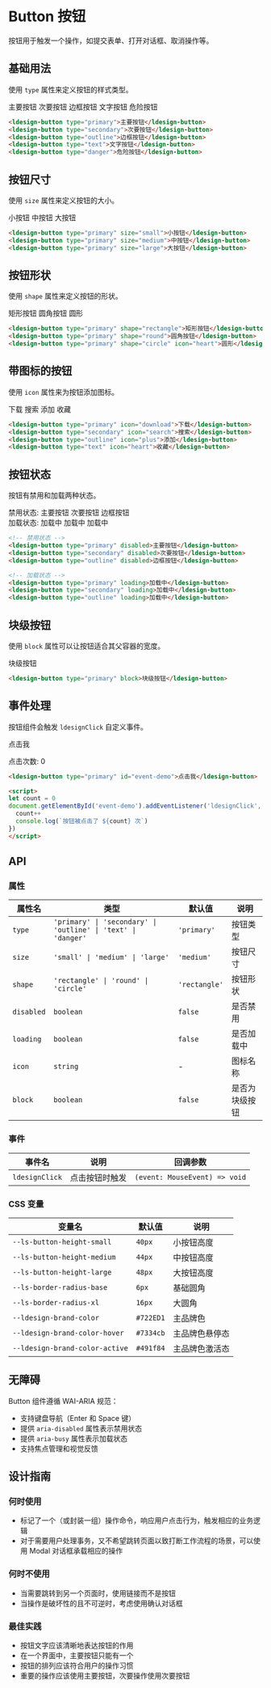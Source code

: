 # Button 按钮

按钮用于触发一个操作，如提交表单、打开对话框、取消操作等。

## 基础用法

使用 `type` 属性来定义按钮的样式类型。

<div class="demo-container">
  <div class="demo-row">
    <ldesign-button type="primary">主要按钮</ldesign-button>
    <ldesign-button type="secondary">次要按钮</ldesign-button>
    <ldesign-button type="outline">边框按钮</ldesign-button>
    <ldesign-button type="text">文字按钮</ldesign-button>
    <ldesign-button type="danger">危险按钮</ldesign-button>
  </div>
</div>

```html
<ldesign-button type="primary">主要按钮</ldesign-button>
<ldesign-button type="secondary">次要按钮</ldesign-button>
<ldesign-button type="outline">边框按钮</ldesign-button>
<ldesign-button type="text">文字按钮</ldesign-button>
<ldesign-button type="danger">危险按钮</ldesign-button>
```

## 按钮尺寸

使用 `size` 属性来定义按钮的大小。

<div class="demo-container">
  <div class="demo-row">
    <ldesign-button type="primary" size="small">小按钮</ldesign-button>
    <ldesign-button type="primary" size="medium">中按钮</ldesign-button>
    <ldesign-button type="primary" size="large">大按钮</ldesign-button>
  </div>
</div>

```html
<ldesign-button type="primary" size="small">小按钮</ldesign-button>
<ldesign-button type="primary" size="medium">中按钮</ldesign-button>
<ldesign-button type="primary" size="large">大按钮</ldesign-button>
```

## 按钮形状

使用 `shape` 属性来定义按钮的形状。

<div class="demo-container">
  <div class="demo-row">
    <ldesign-button type="primary" shape="rectangle">矩形按钮</ldesign-button>
    <ldesign-button type="primary" shape="round">圆角按钮</ldesign-button>
    <ldesign-button type="primary" shape="circle" icon="heart">圆形</ldesign-button>
  </div>
</div>

```html
<ldesign-button type="primary" shape="rectangle">矩形按钮</ldesign-button>
<ldesign-button type="primary" shape="round">圆角按钮</ldesign-button>
<ldesign-button type="primary" shape="circle" icon="heart">圆形</ldesign-button>
```

## 带图标的按钮

使用 `icon` 属性来为按钮添加图标。

<div class="demo-container">
  <div class="demo-row">
    <ldesign-button type="primary" icon="download">下载</ldesign-button>
    <ldesign-button type="secondary" icon="search">搜索</ldesign-button>
    <ldesign-button type="outline" icon="plus">添加</ldesign-button>
    <ldesign-button type="text" icon="heart">收藏</ldesign-button>
  </div>
</div>

```html
<ldesign-button type="primary" icon="download">下载</ldesign-button>
<ldesign-button type="secondary" icon="search">搜索</ldesign-button>
<ldesign-button type="outline" icon="plus">添加</ldesign-button>
<ldesign-button type="text" icon="heart">收藏</ldesign-button>
```

## 按钮状态

按钮有禁用和加载两种状态。

<div class="demo-container">
  <div class="demo-row">
    <span class="demo-label">禁用状态:</span>
    <ldesign-button type="primary" disabled>主要按钮</ldesign-button>
    <ldesign-button type="secondary" disabled>次要按钮</ldesign-button>
    <ldesign-button type="outline" disabled>边框按钮</ldesign-button>
  </div>
  <div class="demo-row">
    <span class="demo-label">加载状态:</span>
    <ldesign-button type="primary" loading>加载中</ldesign-button>
    <ldesign-button type="secondary" loading>加载中</ldesign-button>
    <ldesign-button type="outline" loading>加载中</ldesign-button>
  </div>
</div>

```html
<!-- 禁用状态 -->
<ldesign-button type="primary" disabled>主要按钮</ldesign-button>
<ldesign-button type="secondary" disabled>次要按钮</ldesign-button>
<ldesign-button type="outline" disabled>边框按钮</ldesign-button>

<!-- 加载状态 -->
<ldesign-button type="primary" loading>加载中</ldesign-button>
<ldesign-button type="secondary" loading>加载中</ldesign-button>
<ldesign-button type="outline" loading>加载中</ldesign-button>
```

## 块级按钮

使用 `block` 属性可以让按钮适合其父容器的宽度。

<div class="demo-container">
  <ldesign-button type="primary" block>块级按钮</ldesign-button>
</div>

```html
<ldesign-button type="primary" block>块级按钮</ldesign-button>
```

## 事件处理

按钮组件会触发 `ldesignClick` 自定义事件。

<div class="demo-container">
  <ldesign-button type="primary" id="event-demo">点击我</ldesign-button>
  <p id="event-result">点击次数: 0</p>
</div>

```html
<ldesign-button type="primary" id="event-demo">点击我</ldesign-button>

<script>
let count = 0
document.getElementById('event-demo').addEventListener('ldesignClick', () => {
  count++
  console.log(`按钮被点击了 ${count} 次`)
})
</script>
```

<script setup>
import { onMounted } from 'vue'

onMounted(() => {
  let count = 0
  const button = document.getElementById('event-demo')
  const result = document.getElementById('event-result')
  
  if (button && result) {
    button.addEventListener('ldesignClick', () => {
      count++
      result.textContent = `点击次数: ${count}`
    })
  }
})
</script>

## API

### 属性

| 属性名 | 类型 | 默认值 | 说明 |
|--------|------|--------|------|
| `type` | `'primary' \| 'secondary' \| 'outline' \| 'text' \| 'danger'` | `'primary'` | 按钮类型 |
| `size` | `'small' \| 'medium' \| 'large'` | `'medium'` | 按钮尺寸 |
| `shape` | `'rectangle' \| 'round' \| 'circle'` | `'rectangle'` | 按钮形状 |
| `disabled` | `boolean` | `false` | 是否禁用 |
| `loading` | `boolean` | `false` | 是否加载中 |
| `icon` | `string` | - | 图标名称 |
| `block` | `boolean` | `false` | 是否为块级按钮 |

### 事件

| 事件名 | 说明 | 回调参数 |
|--------|------|----------|
| `ldesignClick` | 点击按钮时触发 | `(event: MouseEvent) => void` |

### CSS 变量

| 变量名 | 默认值 | 说明 |
|--------|--------|------|
| `--ls-button-height-small` | `40px` | 小按钮高度 |
| `--ls-button-height-medium` | `44px` | 中按钮高度 |
| `--ls-button-height-large` | `48px` | 大按钮高度 |
| `--ls-border-radius-base` | `6px` | 基础圆角 |
| `--ls-border-radius-xl` | `16px` | 大圆角 |
| `--ldesign-brand-color` | `#722ED1` | 主品牌色 |
| `--ldesign-brand-color-hover` | `#7334cb` | 主品牌色悬停态 |
| `--ldesign-brand-color-active` | `#491f84` | 主品牌色激活态 |

## 无障碍

Button 组件遵循 WAI-ARIA 规范：

- 支持键盘导航（Enter 和 Space 键）
- 提供 `aria-disabled` 属性表示禁用状态
- 提供 `aria-busy` 属性表示加载状态
- 支持焦点管理和视觉反馈

## 设计指南

### 何时使用

- 标记了一个（或封装一组）操作命令，响应用户点击行为，触发相应的业务逻辑
- 对于需要用户处理事务，又不希望跳转页面以致打断工作流程的场景，可以使用 Modal 对话框承载相应的操作

### 何时不使用

- 当需要跳转到另一个页面时，使用链接而不是按钮
- 当操作是破坏性的且不可逆时，考虑使用确认对话框

### 最佳实践

- 按钮文字应该清晰地表达按钮的作用
- 在一个界面中，主要按钮只能有一个
- 按钮的排列应该符合用户的操作习惯
- 重要的操作应该使用主要按钮，次要操作使用次要按钮
